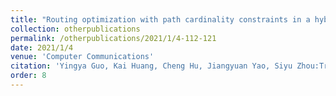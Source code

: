 ```yaml
---
title: "Routing optimization with path cardinality constraints in a hybrid SDN"
collection: otherpublications
permalink: /otherpublications/2021/1/4-112-121
date: 2021/1/4
venue: 'Computer Communications'
citation: 'Yingya Guo, Kai Huang, Cheng Hu, Jiangyuan Yao, Siyu Zhou:Traffic engineering in dynamic hybrid segment routing networks,Computers, Materials &amp; Continua, 2021, 2021: 656-670'
order: 8
---
```

